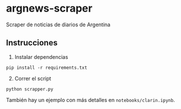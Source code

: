 # argnews-scraper
Scraper de noticias de diarios de Argentina

## Instrucciones

1. Instalar dependencias

```
pip install -r requirements.txt
```

2. Correr el script

```
python scrapper.py
```

También hay un ejemplo con más detalles en `notebooks/clarin.ipynb`. 
